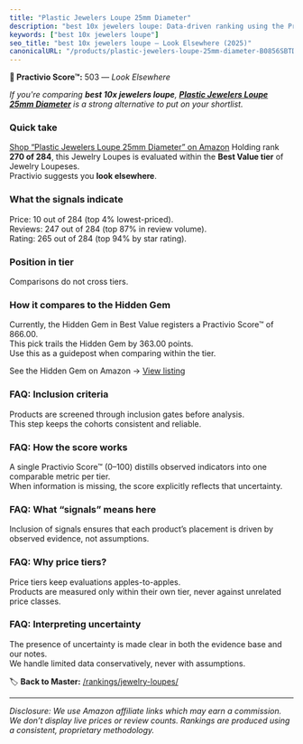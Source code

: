 ```yaml
---
title: "Plastic Jewelers Loupe 25mm Diameter"
description: "best 10x jewelers loupe: Data-driven ranking using the Practivio Score™. Positioned by quality, value, demand, findability, momentum."
keywords: ["best 10x jewelers loupe"]
seo_title: "best 10x jewelers loupe — Look Elsewhere (2025)"
canonicalURL: "/products/plastic-jewelers-loupe-25mm-diameter-B0856SBTD6/"
---
```


**🚫 Practivio Score™:** 503 — _Look Elsewhere_


*If you're comparing **best 10x jewelers loupe**, **[Plastic Jewelers Loupe 25mm Diameter](https://www.amazon.com/dp/B0856SBTD6?tag=practivio-20)** is a strong alternative to put on your shortlist.*
### Quick take
[Shop “Plastic Jewelers Loupe 25mm Diameter” on Amazon](https://www.amazon.com/dp/B0856SBTD6?tag=practivio-20)
Holding rank **270 of 284**, this Jewelry Loupes is evaluated within the **Best Value tier** of Jewelry Loupeses.  
Practivio suggests you **look elsewhere**.

### What the signals indicate
Price: 10 out of 284 (top 4% lowest-priced).  
Reviews: 247 out of 284 (top 87% in review volume).  
Rating: 265 out of 284 (top 94% by star rating).  

### Position in tier
Comparisons do not cross tiers.

### How it compares to the Hidden Gem
Currently, the Hidden Gem in Best Value registers a Practivio Score™ of 866.00.  
This pick trails the Hidden Gem by 363.00 points.  
Use this as a guidepost when comparing within the tier.  

See the Hidden Gem on Amazon → [View listing](https://www.amazon.com/dp/B000CAHCQS?tag=practivio-20)

### FAQ: Inclusion criteria
Products are screened through inclusion gates before analysis.  
This step keeps the cohorts consistent and reliable.

### FAQ: How the score works
A single Practivio Score™ (0–100) distills observed indicators into one comparable metric per tier.  
When information is missing, the score explicitly reflects that uncertainty.

### FAQ: What “signals” means here
Inclusion of signals ensures that each product’s placement is driven by observed evidence, not assumptions.

### FAQ: Why price tiers?
Price tiers keep evaluations apples-to-apples.  
Products are measured only within their own tier, never against unrelated price classes.

### FAQ: Interpreting uncertainty
The presence of uncertainty is made clear in both the evidence base and our notes.  
We handle limited data conservatively, never with assumptions.


🏷️ **Back to Master:** [/rankings/jewelry-loupes/](/rankings/jewelry-loupes/)

---
_Disclosure: We use Amazon affiliate links which may earn a commission. We don’t display live prices or review counts. Rankings are produced using a consistent, proprietary methodology._
